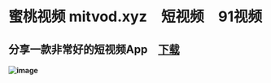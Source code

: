 # 蜜桃视频 mitvod.xyz　短视频　91视频

## 分享一款非常好的短视频App　[下载](https://cn2dl.xiaoquanapp.com/蜜桃TV1001.apk)

#### ![image]([https://github.com/xhsbook/mitshare/httpsmitvod.xyzshareTraceId=5103.png])
